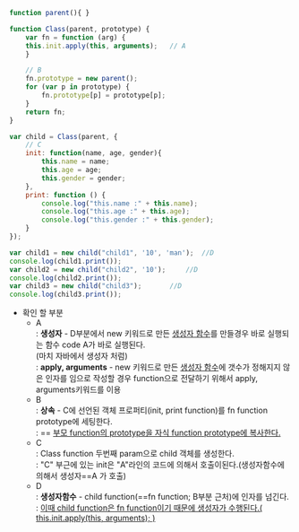 

  
```js
function parent(){ }

function Class(parent, prototype) {	
	var fn = function (arg) {		
	this.init.apply(this, arguments);	// A
	}	

	// B
	fn.prototype = new parent();
	for (var p in prototype) {
		fn.prototype[p] = prototype[p];
	}
	return fn;
}

var child = Class(parent, {
	// C
	init: function(name, age, gender){		
		this.name = name;
		this.age = age;
		this.gender = gender;
	}, 
	print: function () {
		console.log("this.name :" + this.name);
		console.log("this.age :" + this.age);
		console.log("this.gender :" + this.gender);
	}	
});

var child1 = new child("child1", '10', 'man');	//D
console.log(child1.print());
var child2 = new child("child2", '10');		//D
console.log(child2.print());
var child3 = new child("child3");		//D
console.log(child3.print());
```

* 확인 할 부분
  - A   
    : **생성자** - D부분에서 new 키워드로 만든 <u>생성자 함수</u>를 만들경우 바로 실행되는 함수 code A가 바로 실행된다.  
    (마치 자바에서 생성자 처럼)  
    : **apply, arguments** - new 키워드로 만든 <u>생성자 함수</u>에 갯수가 정해지지 않은 인자를 임으로 작성할 경우 function으로 전달하기 위해서 apply, arguments키워드를 이용
  - B   
    : **상속** - C에 선언된 객체 프로퍼티(init, print function)를 fn function prototype에 세팅한다.  
    : == <u>부모 function의 prototype을 자식 function prototype에 복사한다.</u>  
  - C   
    : Class function 두번째 param으로 child 객체를 생성한다.  
    : "C" 부근에 있는 init은 "A"라인의 코드에 의해서 호출이된다.(생성자함수에의해서 생성자==A 가 호출)  
  - D   
    : **생성자함수** - child function(==fn function; B부분 근처)에 인자를 넘긴다.  
    : <u>이때 child function은 fn function이기 때문에 생성자가 수행된다.( this.init.apply(this, arguments); ) </u>  
      
